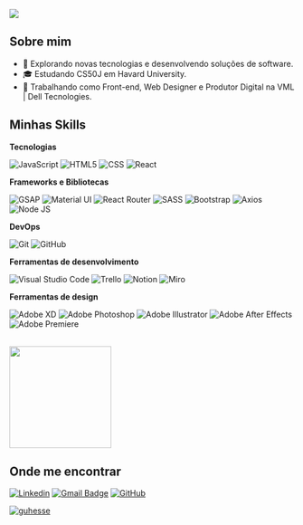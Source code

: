![](https://komarev.com/ghpvc/?username=iuricode&color=006bed)

## Sobre mim

- 🤔 Explorando novas tecnologias e desenvolvendo soluções de software.
- 🎓 Estudando CS50J em Havard University.
- 💼 Trabalhando como Front-end, Web Designer e Produtor Digital na VML | Dell Tecnologies.

## Minhas Skills

**Tecnologias**

![JavaScript](https://img.shields.io/badge/-JavaScript-333333?style=flat&logo=javascript)
![HTML5](https://img.shields.io/badge/-HTML5-333333?style=flat&logo=HTML5)
![CSS](https://img.shields.io/badge/-CSS-333333?style=flat&logo=CSS3&logoColor=1572B6)
![React](https://img.shields.io/badge/-React-333333?style=flat&logo=react)

**Frameworks e Bibliotecas**

![GSAP](https://img.shields.io/badge/-GSAP-333333?style=flat&logo=greensock)
![Material UI](https://img.shields.io/badge/-Material%20UI-333333?style=flat&logo=mui)
![React Router](https://img.shields.io/badge/-React_Router-333333?style=flat&logo=react-router)
![SASS](https://img.shields.io/badge/-Sass-333333?style=flat&logo=sass)
![Bootstrap](https://img.shields.io/badge/-Bootstrap-333333?style=flat&logo=bootstrap)
![Axios](https://img.shields.io/badge/-axios-333333?style=flat&logo=axios)
![Node JS](https://img.shields.io/badge/-React-333333?style=flat&logo=node-js)

**DevOps**

![Git](https://img.shields.io/badge/-Git-333333?style=flat&logo=git)
![GitHub](https://img.shields.io/badge/-GitHub-333333?style=flat&logo=github)

**Ferramentas de desenvolvimento**

![Visual Studio Code](https://img.shields.io/badge/-Visual%20Studio%20Code-333333?style=flat&logo=visual-studio-code&logoColor=007ACC)
![Trello](https://img.shields.io/badge/-Trello-333333?style=flat&logo=trello&logoColor=007ACC)
![Notion](https://img.shields.io/badge/-Notion-333333?style=flat&logo=notion&logoColor=007ACC)
![Miro](https://img.shields.io/badge/-Miro-333333?style=flat&logo=miro&logoColor=007ACC)

**Ferramentas de design**

![Adobe XD](https://img.shields.io/badge/-Adobe%20XD-333333?style=flat&logo=adobe-xd&logoColor=007ACC)
![Adobe Photoshop](https://img.shields.io/badge/Adobe%20Photoshop-333333?style=flat&logo=Adobe%20Photoshop&logoColor=007ACC)
![Adobe Illustrator](https://img.shields.io/badge/Adobe%20Illustrator-333333?style=flat&logo=Adobe%20Illustrator&logoColor=007ACC)
![Adobe After Effects](https://img.shields.io/badge/Adobe%20after%20affects-333333?style=flat&logo=Adobe%20after%20effects&logoColor=007ACC)
![Adobe Premiere](https://img.shields.io/badge/Adobe%20Premiere%20Pro-333333?style=flat&logo=Adobe%20Premiere%20Pro&logoColor=007ACC)


<br/>

<a href="https://github.com/iuricode" title="Perfil do Iuri">
  <img height="180em" src="https://github-readme-stats.vercel.app/api?username=iuricode&theme=dracula&show_icons=true" />
</a>

## Onde me encontrar

[![Linkedin](https://img.shields.io/badge/-guhesse-blue?style=flat-square&logo=Linkedin&logoColor=white&link=LINK-DO-SEU-LINKEDIN)](LINK-DO-SEU-LINKEDIN)
[![Gmail Badge](https://img.shields.io/badge/-hesse.gustavo@gmail.com-006bed?style=flat-square&logo=Gmail&logoColor=white&link=mailto:SEU-EMAIL)](mailto:SEU-EMAIL)
[![GitHub](https://img.shields.io/github/followers/iuricode?label=follow&style=social)](https://github.com/guhesse)


[![guhesse](https://github-readme-stats.vercel.app/api/top-langs/?username=guhesse&layout=compact&theme=tokyonight)](https://github.com/anuraghazra/github-readme-stats)

